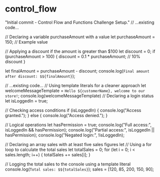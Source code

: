 # control_flow
"Initial commit - Control Flow and Functions Challenge Setup."
// ...existing code...

// Declaring a variable purchaseAmount with a value
let purchaseAmount = 150; // Example value

// Applying a discount if the amount is greater than $100
let discount = 0;
if (purchaseAmount > 100) {
    discount = 0.1 * purchaseAmount; // 10% discount
}

let finalAmount = purchaseAmount - discount;
console.log(`Final amount after discount: $${finalAmount}`);

// ...existing code...
// Using template literals for a cleaner approach
let welcomeMessageTemplate = `Hello ${customerName}, welcome to our store!`;
console.log(welcomeMessageTemplate)
// Declaring a login status
let isLoggedIn = true;

// Checking access conditions
if (isLoggedIn) {
    console.log("Access granted.");
} else {
    console.log("Access denied.");
}

// Logical operations
let hasPermission = true;
console.log("Full access:", isLoggedIn && hasPermission);
console.log("Partial access:", isLoggedIn || hasPermission);
console.log("Negated login:", !isLoggedIn);

// Declaring an array sales with at least five sales figures
let
// Using a for loop to calculate the total sales
let totalSales = 0;
for (let i = 0; i < sales.length; i++) {
    totalSales += sales[i];
}

// Logging the total sales to the console using a template literal
console.log(`Total sales: $${totalSales}`); sales = [120, 85, 200, 150, 90];
